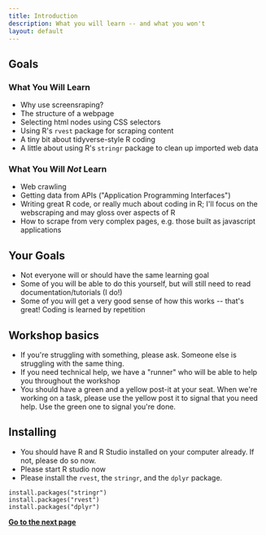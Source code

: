```yaml
---
title: Introduction
description: What you will learn -- and what you won't
layout: default
---
```

## Goals

### What You Will Learn
* Why use screensraping?
* The structure of a webpage
* Selecting html nodes using CSS selectors
* Using R's `rvest` package for scraping content
* A tiny bit about tidyverse-style R coding
* A little about using R's `stringr` package to clean up imported web data

### What You Will _Not_ Learn
* Web crawling
* Getting data from APIs ("Application Programming Interfaces")
* Writing great R code, or really much about coding in R; I'll focus on the webscraping and may gloss over aspects of R
* How to scrape from very complex pages, e.g. those built as javascript applications

## Your Goals
* Not everyone will or should have the same learning goal
* Some of you will be able to do this yourself, but will still need to read documentation/tutorials (I do!)
* Some of you will get a very good sense of how this works -- that's great! Coding is learned by repetition

## Workshop basics
* If you're struggling with something, please ask. Someone else is struggling with the same thing.
* If you need technical help, we have a "runner" who will be able to help you throughout the workshop
* You should have a green and a yellow post-it at your seat. When we're working on a task, please use the yellow post it to signal that you need help. Use the green one to signal you're done.

## Installing
* You should have R and R Studio installed on your computer already. If not, please do so now.
* Please start R studio now
* Please install the `rvest`, the `stringr`, and the  `dplyr` package.
```
install.packages("stringr")
install.packages("rvest")
install.packages("dplyr")
```

**[Go to the next page](web-structure-basics)**
